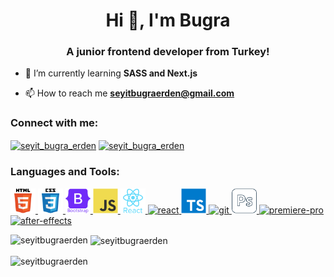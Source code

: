 <h1 align="center">Hi 👋, I'm Bugra</h1>
<h3 align="center">A junior frontend developer from Turkey!</h3>


- 🌱 I’m currently learning **SASS and Next.js**

- 📫 How to reach me **seyitbugraerden@gmail.com**

<h3 align="left">Connect with me:</h3>
<p align="left">
<a href="https://www.linkedin.com/in/bugraerden/" target="blank"><img align="center" src="https://raw.githubusercontent.com/rahuldkjain/github-profile-readme-generator/master/src/images/icons/Social/linked-in-alt.svg" alt="seyit_bugra_erden" height="30" width="40" /></a>
<a href="https://www.instagram.com/bugrakisisi/" target="blank"><img align="center" src="https://static.cdninstagram.com/rsrc.php/v3/yI/r/VsNE-OHk_8a.png" alt="seyit_bugra_erden" height="40" width="40" /></a>

</p>

<h3 align="left">Languages and Tools:</h3>
<p align="left"> 
  <a href="https://www.w3.org/html/" target="_blank" rel="noreferrer"> <img src="https://raw.githubusercontent.com/devicons/devicon/master/icons/html5/html5-original-wordmark.svg" alt="html5" width="40" height="40"/> </a> 
  <a href="https://www.w3schools.com/css/" target="_blank" rel="noreferrer"> <img src="https://raw.githubusercontent.com/devicons/devicon/master/icons/css3/css3-original-wordmark.svg" alt="css3" width="40" height="40"/> </a> 
  <a href="https://getbootstrap.com" target="_blank" rel="noreferrer"> <img src="https://raw.githubusercontent.com/devicons/devicon/master/icons/bootstrap/bootstrap-plain-wordmark.svg" alt="bootstrap" width="40" height="40"/> </a> 
  <a href="https://developer.mozilla.org/en-US/docs/Web/JavaScript" target="_blank" rel="noreferrer"> <img src="https://raw.githubusercontent.com/devicons/devicon/master/icons/javascript/javascript-original.svg" alt="javascript" width="40" height="40"/> </a> 
  <a href="https://reactjs.org/" target="_blank" rel="noreferrer"> <img src="https://raw.githubusercontent.com/devicons/devicon/master/icons/react/react-original-wordmark.svg" alt="react" width="40" height="40"/> </a> 
  <a href="https://vuejs.org/" target="_blank" rel="noreferrer"> <img src="https://vuejs.org/images/logo.png" alt="react" width="40" height="40"/> </a> 
  <a href="https://www.typescriptlang.org/" target="_blank" rel="noreferrer"> <img src="https://raw.githubusercontent.com/devicons/devicon/master/icons/typescript/typescript-original.svg" alt="typescript" width="40" height="40"/> </a>
  <a href="https://git-scm.com/" target="_blank" rel="noreferrer"> <img src="https://www.vectorlogo.zone/logos/git-scm/git-scm-icon.svg" alt="git" width="40" height="40"/> </a> 
  <a href="https://www.photoshop.com/en" target="_blank" rel="noreferrer"> <img src="https://raw.githubusercontent.com/devicons/devicon/master/icons/photoshop/photoshop-line.svg" alt="photoshop" width="40" height="40"/> </a>
  <a href="https://www.premierepro.com/en" target="_blank" rel="noreferrer"> <img src="https://www.adobe.com/content/dam/acom/one-console/icons_rebrand/pr_appicon.svg" alt="premiere-pro" width="40" height="40"/> </a>
  <a href="https://www.aftereffects.com/en" target="_blank" rel="noreferrer"> <img src="https://www.adobe.com/content/dam/shared/images/product-icons/svg/after-effects.svg" alt="after-effects" width="40" height="40"/> </a>


</p>

<p><img align="left" src="https://github-readme-stats.vercel.app/api/top-langs?username=seyitbugraerden&show_icons=true&locale=en&layout=compact&theme=github_dark" alt="seyitbugraerden" /></p>

<p>&nbsp;<img align="center" src="https://github-readme-stats.vercel.app/api?username=seyitbugraerden&show_icons=true&locale=en&theme=github_dark" alt="seyitbugraerden" /></p>

<p><img align="center" src="https://github-readme-streak-stats.herokuapp.com/?user=seyitbugraerden&theme=github_dark" alt="seyitbugraerden" /></p>
